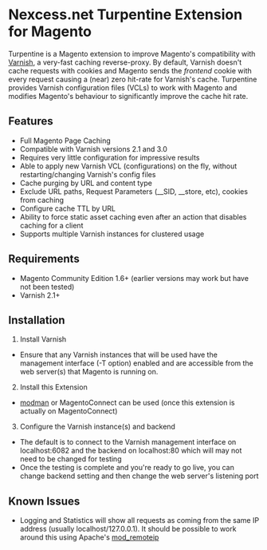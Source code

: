 # Nexcess.net Turpentine Extension for Magento

Turpentine is a Magento extension to improve Magento's compatibility with
[Varnish](https://www.varnish-cache.org/), a very-fast caching reverse-proxy. By
default, Varnish doesn't cache requests with cookies and Magento sends the
*frontend* cookie with every request causing a (near) zero hit-rate for Varnish's cache.
Turpentine provides Varnish configuration files (VCLs) to work with Magento and
modifies Magento's behaviour to significantly improve the cache hit rate.

## Features

 - Full Magento Page Caching
 - Compatible with Varnish versions 2.1 and 3.0
 - Requires very little configuration for impressive results
 - Able to apply new Varnish VCL (configurations) on the fly, without
 restarting/changing Varnish's config files
 - Cache purging by URL and content type
 - Exclude URL paths, Request Parameters (__SID, __store, etc), cookies from caching
 - Configure cache TTL by URL
 - Ability to force static asset caching even after an action that disables
 caching for a client
 - Supports multiple Varnish instances for clustered usage

## Requirements

 - Magento Community Edition 1.6+ (earlier versions may work but have not been tested)
 - Varnish 2.1+

## Installation

 1. Install Varnish
  * Ensure that any Varnish instances that will be used have the management
  interface (-T option) enabled and are accessible from the web server(s) that
  Magento is running on.

 2. Install this Extension
  * [modman](https://github.com/colinmollenhour/modman) or MagentoConnect can
  be used (once this extension is actually on MagentoConnect)

 3. Configure the Varnish instance(s) and backend
  * The default is to connect to the Varnish management interface on localhost:6082
  and the backend on localhost:80 which will may not need to be changed for testing
  * Once the testing is complete and you're ready to go live, you can change backend
  setting and then change the web server's listening port

## Known Issues

 - Logging and Statistics will show all requests as coming from the same IP address
 (usually localhost/127.0.0.1). It should be possible to work around this using
 Apache's [mod_remoteip](http://httpd.apache.org/docs/trunk/mod/mod_remoteip.html)
